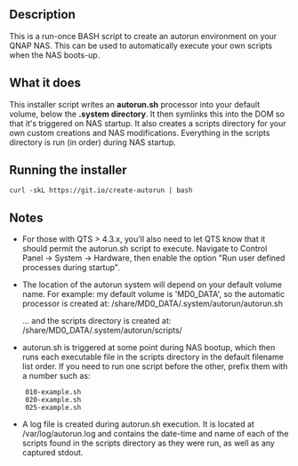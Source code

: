 ## Description

This is a run-once BASH script to create an autorun environment on your QNAP NAS. This can be used to automatically execute your own scripts when the NAS boots-up.


## What it does

This installer script writes an **autorun.sh** processor into your default volume, below the **.system directory**. It then symlinks this into the DOM so that it's triggered on NAS startup. It also creates a scripts directory for your own custom creations and NAS modifications. Everything in the scripts directory is run (in order) during NAS startup.


## Running the installer

    curl -skL https://git.io/create-autorun | bash

## Notes

- For those with QTS > 4.3.x, you'll also need to let QTS know that it should permit the autorun.sh script to execute. Navigate to Control Panel -> System -> Hardware, then enable the option "Run user defined processes during startup".

- The location of the autorun system will depend on your default volume name. For example: my default volume is 'MD0_DATA', so the automatic processor is created at:
    /share/MD0_DATA/.system/autorun/autorun.sh

    ... and the scripts directory is created at:
    /share/MD0_DATA/.system/autorun/scripts/

- autorun.sh is triggered at some point during NAS bootup, which then runs each executable file in the scripts directory in the default filename list order. If you need to run one script before the other, prefix them with a number such as:

```
    010-example.sh
    020-example.sh
    025-example.sh
```

- A log file is created during autorun.sh execution. It is located at /var/log/autorun.log and contains the date-time and name of each of the scripts found in the scripts directory as they were run, as well as any captured stdout.
